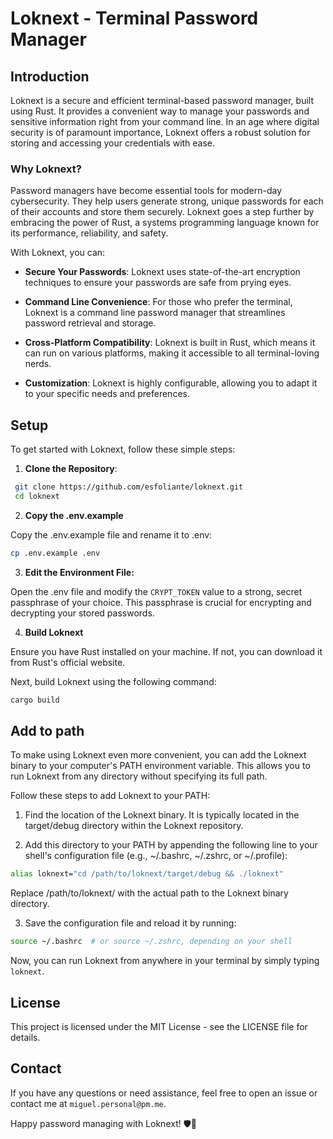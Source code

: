 # Loknext - Terminal Password Manager

## Introduction

Loknext is a secure and efficient terminal-based password manager, built using Rust. It provides a convenient way to manage your passwords and sensitive information right from your command line. In an age where digital security is of paramount importance, Loknext offers a robust solution for storing and accessing your credentials with ease.

### Why Loknext?

Password managers have become essential tools for modern-day cybersecurity. They help users generate strong, unique passwords for each of their accounts and store them securely. Loknext goes a step further by embracing the power of Rust, a systems programming language known for its performance, reliability, and safety.

With Loknext, you can:

- **Secure Your Passwords**: Loknext uses state-of-the-art encryption techniques to ensure your passwords are safe from prying eyes.

- **Command Line Convenience**: For those who prefer the terminal, Loknext is a command line password manager that streamlines password retrieval and storage.

- **Cross-Platform Compatibility**: Loknext is built in Rust, which means it can run on various platforms, making it accessible to all terminal-loving nerds.

- **Customization**: Loknext is highly configurable, allowing you to adapt it to your specific needs and preferences.

## Setup

To get started with Loknext, follow these simple steps:

1. **Clone the Repository**:

  ```sh
   git clone https://github.com/esfoliante/loknext.git
   cd loknext
   ```

2. **Copy the .env.example**

Copy the .env.example file and rename it to .env:

```sh
cp .env.example .env
```

3. **Edit the Environment File:**

Open the .env file and modify the ```CRYPT_TOKEN``` value to a strong, secret passphrase of your choice. This passphrase is crucial for encrypting and decrypting your stored passwords.

4. **Build Loknext**

Ensure you have Rust installed on your machine. If not, you can download it from Rust's official website.

Next, build Loknext using the following command:

```sh
cargo build
```

## Add to path

To make using Loknext even more convenient, you can add the Loknext binary to your computer's PATH environment variable. This allows you to run Loknext from any directory without specifying its full path.

Follow these steps to add Loknext to your PATH:

1. Find the location of the Loknext binary. It is typically located in the target/debug directory within the Loknext repository.

2. Add this directory to your PATH by appending the following line to your shell's configuration file (e.g., ~/.bashrc, ~/.zshrc, or ~/.profile):

```sh
alias loknext="cd /path/to/loknext/target/debug && ./loknext"
```

Replace /path/to/loknext/ with the actual path to the Loknext binary directory.

3. Save the configuration file and reload it by running:

```sh
source ~/.bashrc  # or source ~/.zshrc, depending on your shell
```

Now, you can run Loknext from anywhere in your terminal by simply typing ```loknext```.

## License

This project is licensed under the MIT License - see the LICENSE file for details.

## Contact

If you have any questions or need assistance, feel free to open an issue or contact me at ```miguel.personal@pm.me```.

Happy password managing with Loknext! 🛡️🔐
